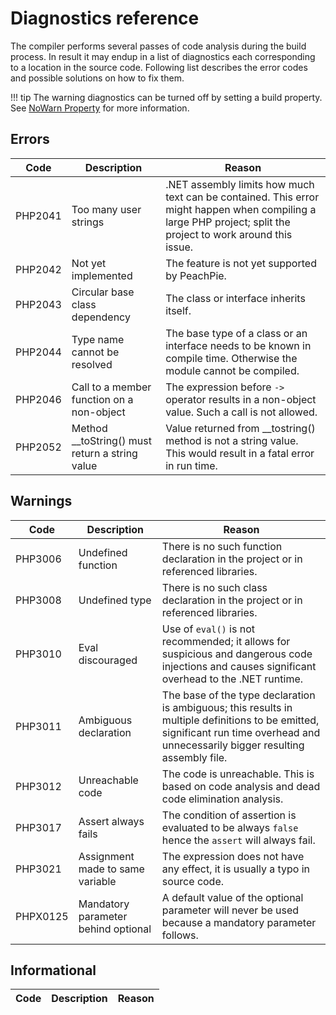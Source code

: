# Diagnostics reference

The compiler performs several passes of code analysis during the build process. In result it may endup in a list of diagnostics each corresponding to a location in the source code. Following list describes the error codes and possible solutions on how to fix them.

!!! tip
    The warning diagnostics can be turned off by setting a build property. See [NoWarn Property](msbuild#nowarn) for more information.

## Errors

Code | Description | Reason
---- | ----------- | ------
PHP2041 | Too many user strings | .NET assembly limits how much text can be contained. This error might happen when compiling a large PHP project; split the project to work around this issue.
PHP2042 | Not yet implemented | The feature is not yet supported by PeachPie.
PHP2043 | Circular base class dependency | The class or interface inherits itself.
PHP2044 | Type name cannot be resolved | The base type of a class or an interface needs to be known in compile time. Otherwise the module cannot be compiled.
PHP2046 | Call to a member function on a non-object | The expression before `->` operator results in a non-object value. Such a call is not allowed.
PHP2052 | Method __toString() must return a string value | Value returned from __tostring() method is not a string value. This would result in a fatal error in run time.

## Warnings

Code | Description | Reason
---- | ----------- | ------
PHP3006 | Undefined function | There is no such function declaration in the project or in referenced libraries.
PHP3008 | Undefined type | There is no such class declaration in the project or in referenced libraries.
PHP3010 | Eval discouraged | Use of `eval()` is not recommended; it allows for suspicious and dangerous code injections and causes significant overhead to the .NET runtime.
PHP3011 | Ambiguous declaration | The base of the type declaration is ambiguous; this results in multiple definitions to be emitted, significant run time overhead and unnecessarily bigger resulting assembly file.
PHP3012 | Unreachable code | The code is unreachable. This is based on code analysis and dead code elimination analysis.
PHP3017 | Assert always fails | The condition of assertion is evaluated to be always `false` hence the `assert` will always fail.
PHP3021 | Assignment made to same variable | The expression does not have any effect, it is usually a typo in source code.
PHPX0125 | Mandatory parameter behind optional | A default value of the optional parameter will never be used because a mandatory parameter follows.

## Informational

Code | Description | Reason
---- | ----------- | ------